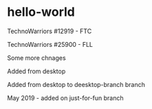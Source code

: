 # hello-world
TechnoWarriors #12919 - FTC


TechnoWarriors #25900 - FLL

Some more chnages


Added from desktop


Added from desktop to deesktop-branch branch


May 2019 - added on just-for-fun branch
